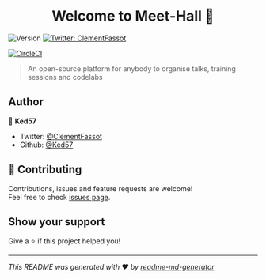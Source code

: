 <h1 align="center">Welcome to Meet-Hall 👋</h1>
<p>
  <img alt="Version" src="https://img.shields.io/badge/version-0.0.1-blue.svg?cacheSeconds=2592000" />
  <a href="https://twitter.com/ClementFassot" target="_blank">
    <img alt="Twitter: ClementFassot" src="https://img.shields.io/twitter/follow/ClementFassot.svg?style=social" />
  </a>
</p>

[![CircleCI](https://circleci.com/gh/Ked57/meet-hall.svg?style=svg)](https://circleci.com/gh/Ked57/meet-hall)

> An open-source platform for anybody to organise talks, training sessions and codelabs


## Author

👤 **Ked57**

* Twitter: [@ClementFassot](https://twitter.com/ClementFassot)
* Github: [@Ked57](https://github.com/ked57)

## 🤝 Contributing

Contributions, issues and feature requests are welcome!<br />Feel free to check [issues page](https://github.com/Ked57/scratch-overflow/issues).

## Show your support

Give a ⭐️ if this project helped you!

***
_This README was generated with ❤️ by [readme-md-generator](https://github.com/kefranabg/readme-md-generator)_
